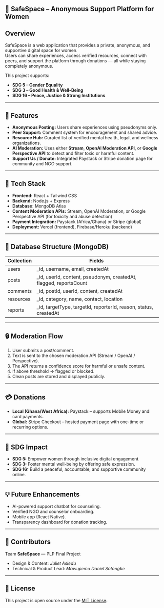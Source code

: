 ## 🌸 SafeSpace – Anonymous Support Platform for Women

## Overview
SafeSpace is a web application that provides a private, anonymous, and supportive digital space for women.  
Users can share experiences, access verified resources, connect with peers, and support the platform through donations — all while staying completely anonymous.

This project supports:
- **SDG 5 – Gender Equality**
- **SDG 3 – Good Health & Well-Being**
- **SDG 16 – Peace, Justice & Strong Institutions**

---

## 🚀 Features
- **Anonymous Posting:** Users share experiences using pseudonyms only.  
- **Peer Support:** Comment system for encouragement and shared advice.  
- **Resource Hub:** Curated list of verified mental health, legal, and wellness organizations.  
- **AI Moderation:** Uses either **Stream**, **OpenAI Moderation API**, or **Google Perspective API** to detect and filter toxic or harmful content.  
- **Support Us / Donate:** Integrated Paystack or Stripe donation page for community and NGO support.

---

## 🧰 Tech Stack
- **Frontend:** React + Tailwind CSS  
- **Backend:** Node.js + Express  
- **Database:** MongoDB Atlas  
- **Content Moderation APIs:** Stream, OpenAI Moderation, or Google Perspective API (for toxicity and abuse detection)  
- **Payment Integration:** Paystack (Africa/Ghana) or Stripe (global)  
- **Deployment:** Vercel (frontend), Firebase/Heroku (backend)

---

## 🧱 Database Structure (MongoDB)
| Collection | Fields |
|-------------|--------|
| users | _id, username, email, createdAt |
| posts | _id, userId, content, pseudonym, createdAt, flagged, reportsCount |
| comments | _id, postId, userId, content, createdAt |
| resources | _id, category, name, contact, location |
| reports | _id, targetType, targetId, reporterId, reason, status, createdAt |

---

## 🔒 Moderation Flow
1. User submits a post/comment.  
2. Text is sent to the chosen moderation API (Stream / OpenAI / Perspective).  
3. The API returns a confidence score for harmful or unsafe content.  
4. If above threshold → flagged or blocked.  
5. Clean posts are stored and displayed publicly.  

---

## 💳 Donations
- **Local (Ghana/West Africa):** Paystack – supports Mobile Money and card payments.  
- **Global:** Stripe Checkout – hosted payment page with one-time or recurring options.

---

## 🧩 SDG Impact
- **SDG 5:** Empower women through inclusive digital engagement.  
- **SDG 3:** Foster mental well-being by offering safe expression.  
- **SDG 16:** Build a peaceful, accountable, and supportive community online.

---

## 💡 Future Enhancements
- AI-powered support chatbot for counseling.  
- Verified NGO and counselor onboarding.  
- Mobile app (React Native).  
- Transparency dashboard for donation tracking.

---

## 🤝 Contributors
Team **SafeSpace** — PLP Final Project  
- Design & Content: *Juliet Asiedu* 
- Technical & Product Lead: *Mawupemo Daniel Sotongbe*

---

## 📄 License
This project is open source under the [MIT License](LICENSE).
